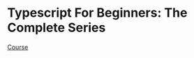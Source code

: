 # Typescript For Beginners: The Complete Series 

[Course](https://i.postimg.cc/kg4FS7SY/1-F7799-EC-8143-4-F7-E-A627-BE4-BB35-EA85-C.jpg)
